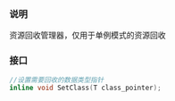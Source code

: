 ### 说明

资源回收管理器，仅用于单例模式的资源回收

### 接口

```c++
//设置需要回收的数据类型指针
inline void SetClass(T class_pointer);
```



